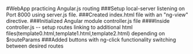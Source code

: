 #WebApp practicing Angular.js routing
###Setup local-server listening on Port 8000 using server.js file. 
###Created index.html file with an "ng-view" directive.
###Initialized Angular module controller.js file 
####Inside controller.js --  setup routes linking to additional html files(template0.html,template1.html,template2.html) depending on $routeParams
###Added buttons with ng-click functionality switching between desired routes
